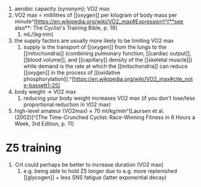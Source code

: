 1. aerobic capacity (synonym); VO2 max
2. VO2 max = millilitres of [[oxygen]] per kilogram of body mass per minute^[https://en.wikipedia.org/wiki/VO2_max#Expression]^[**see also**: The Cyclist's Training Bible, p. 19]
	1. mL/(kg·min)
3. the supply factors are usually more likely to be limiting VO2 max
	1. supply is the transport of [[oxygen]] from the lungs to the [[mitochondria]] (combining pulmonary function, [[cardiac output]], [[blood volume]], and [[capillary]] density of the [[skeletal muscle]]) while demand is the rate at which the [[mitochondria]] can reduce [[oxygen]] in the process of [[oxidative phosphorylation]].^[https://en.wikipedia.org/wiki/VO2_max#cite_note-bassett1-25]
4. body weight → VO2 max
	1. reducing your body weight increases VO2 max (if you don't lose/less proportional reduction in VO2 max)
5. high-level amateur (VO2max) ≈ 70 ml/kg/min^[Laursen et al. (2002)]^[The Time-Crunched Cyclist: Race-Winning Fitness in 6 Hours a Week, 3rd Edition, p. 11]

# Z5 training
1. ◇it could perhaps be better to increase duration (VO2 max)
	1. e.g. being able to hold Z5 longer due to e.g. more replenished [[glycogen]] + less SNS fatigue (latter exponential decay)